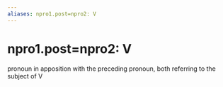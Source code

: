 ```yaml
---
aliases: npro1.post=npro2: V
---
```

# npro1.post=npro2: V

pronoun in apposition with the preceding pronoun, both referring to the subject of V